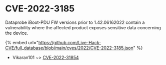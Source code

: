 # CVE-2022-3185

Dataprobe iBoot-PDU FW versions prior to 1.42.06162022 contain a vulnerability where the affected product exposes sensitive data concerning the device.

{% embed url="https://github.com/Live-Hack-CVE/full_database/blob/main/cves/2022/CVE-2022-3185.json" %}


* Vikaran101 ~> [CVE-2022-31854](https://www.alice-snow.ru/2022/database/cve-2022-3185/cve-2022-31854-vikaran101)